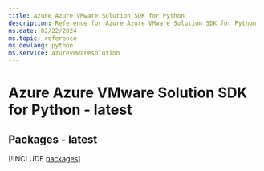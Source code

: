 ```yaml
---
title: Azure Azure VMware Solution SDK for Python
description: Reference for Azure Azure VMware Solution SDK for Python
ms.date: 02/22/2024
ms.topic: reference
ms.devlang: python
ms.service: azurevmwaresolution
---
```

# Azure Azure VMware Solution SDK for Python - latest
## Packages - latest
[!INCLUDE [packages](azure-vmware-solution-index.md)]